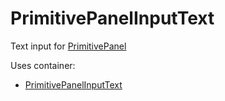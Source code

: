 # PrimitivePanelInputText

Text input for [PrimitivePanel](#primitivepanel)

Uses container:

* [PrimitivePanelInputText](#primitivepanelinputtext-1)
